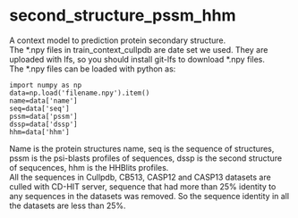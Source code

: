 # second_structure_pssm_hhm
A context model to prediction protein secondary structure.<br>
The *.npy files in train_context_cullpdb are date set we used. They are uploaded with lfs, so you should install git-lfs to download *.npy files.<br>
The *.npy files can be loaded with python as:<br>
```
import numpy as np
data=np.load('filename.npy').item()
name=data['name']
seq=data['seq']
pssm=data['pssm']
dssp=data['dssp']
hhm=data['hhm']
```
Name is the protein structures name, seq is the sequence of structures, pssm is the psi-blasts profiles of sequences, dssp is the second structure of sequcences, hhm is the HHBlits profiles.<br>
All the sequences in Cullpdb, CB513, CASP12 and CASP13 datasets are culled with CD-HIT server, sequence that had more than 25\% identity to any sequences in the datasets was removed. So the sequence identity in all the datasets are less than 25\%.<br>
